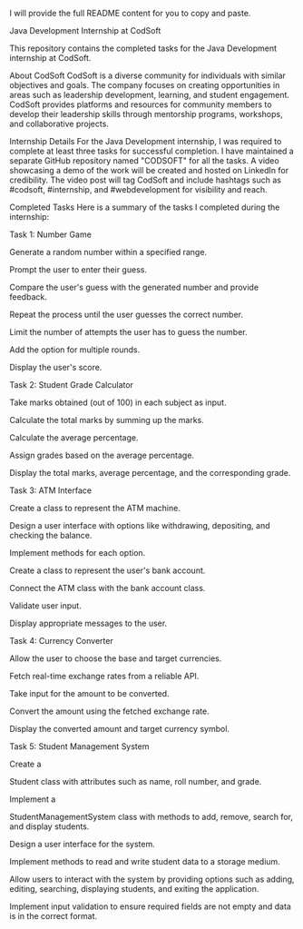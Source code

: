 I will provide the full README content for you to copy and paste.

Java Development Internship at CodSoft 

This repository contains the completed tasks for the Java Development internship at CodSoft.

About CodSoft
CodSoft is a diverse community for individuals with similar objectives and goals. The company focuses on creating opportunities in areas such as leadership development, learning, and student engagement. CodSoft provides platforms and resources for community members to develop their leadership skills through mentorship programs, workshops, and collaborative projects.



Internship Details
For the Java Development internship, I was required to complete at least three tasks for successful completion. I have maintained a separate GitHub repository named "CODSOFT" for all the tasks. A video showcasing a demo of the work will be created and hosted on LinkedIn for credibility. The video post will tag CodSoft and include hashtags such as #codsoft, #internship, and #webdevelopment for visibility and reach.





Completed Tasks
Here is a summary of the tasks I completed during the internship:

Task 1: Number Game

Generate a random number within a specified range.

Prompt the user to enter their guess.

Compare the user's guess with the generated number and provide feedback.

Repeat the process until the user guesses the correct number.

Limit the number of attempts the user has to guess the number.

Add the option for multiple rounds.

Display the user's score.

Task 2: Student Grade Calculator

Take marks obtained (out of 100) in each subject as input.

Calculate the total marks by summing up the marks.

Calculate the average percentage.

Assign grades based on the average percentage.

Display the total marks, average percentage, and the corresponding grade.

Task 3: ATM Interface

Create a class to represent the ATM machine.

Design a user interface with options like withdrawing, depositing, and checking the balance.

Implement methods for each option.

Create a class to represent the user's bank account.

Connect the ATM class with the bank account class.

Validate user input.

Display appropriate messages to the user.

Task 4: Currency Converter

Allow the user to choose the base and target currencies.

Fetch real-time exchange rates from a reliable API.

Take input for the amount to be converted.

Convert the amount using the fetched exchange rate.

Display the converted amount and target currency symbol.

Task 5: Student Management System

Create a 

Student class with attributes such as name, roll number, and grade.

Implement a 

StudentManagementSystem class with methods to add, remove, search for, and display students.

Design a user interface for the system.

Implement methods to read and write student data to a storage medium.

Allow users to interact with the system by providing options such as adding, editing, searching, displaying students, and exiting the application.

Implement input validation to ensure required fields are not empty and data is in the correct format.

